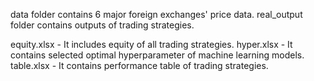 data folder contains 6 major foreign exchanges' price data.
real_output folder contains outputs of trading strategies. 

equity.xlsx - It includes equity of all trading strategies.
hyper.xlsx - It contains selected optimal hyperparameter of machine learning models.
table.xlsx - It contains performance table of trading strategies.
